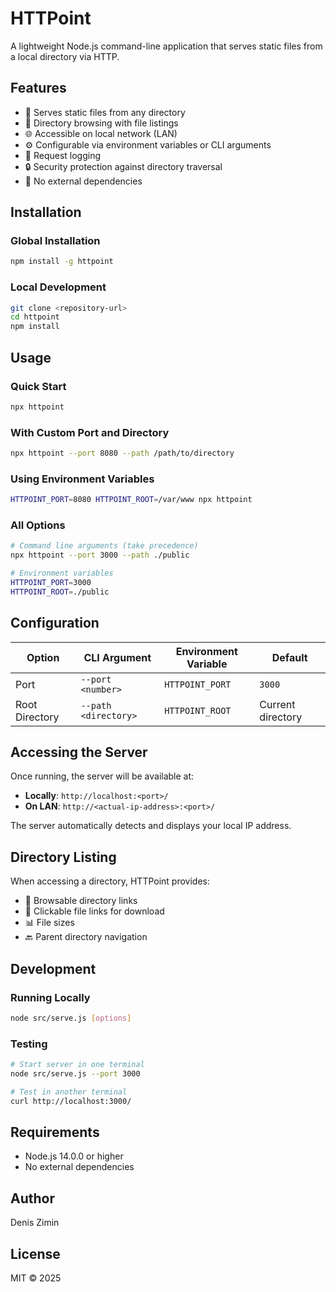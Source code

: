 # HTTPoint

A lightweight Node.js command-line application that serves static files from a local directory via HTTP.

## Features

- 🚀 Serves static files from any directory
- 📁 Directory browsing with file listings
- 🌐 Accessible on local network (LAN)
- ⚙️ Configurable via environment variables or CLI arguments
- 📝 Request logging
- 🔒 Security protection against directory traversal
- 💾 No external dependencies

## Installation

### Global Installation
```bash
npm install -g httpoint
```

### Local Development
```bash
git clone <repository-url>
cd httpoint
npm install
```

## Usage

### Quick Start
```bash
npx httpoint
```

### With Custom Port and Directory
```bash
npx httpoint --port 8080 --path /path/to/directory
```

### Using Environment Variables
```bash
HTTPOINT_PORT=8080 HTTPOINT_ROOT=/var/www npx httpoint
```

### All Options
```bash
# Command line arguments (take precedence)
npx httpoint --port 3000 --path ./public

# Environment variables
HTTPOINT_PORT=3000
HTTPOINT_ROOT=./public
```

## Configuration

| Option | CLI Argument | Environment Variable | Default |
|--------|--------------|---------------------|---------|
| Port | `--port <number>` | `HTTPOINT_PORT` | `3000` |
| Root Directory | `--path <directory>` | `HTTPOINT_ROOT` | Current directory |

## Accessing the Server

Once running, the server will be available at:
- **Locally**: `http://localhost:<port>/`
- **On LAN**: `http://<actual-ip-address>:<port>/`

The server automatically detects and displays your local IP address.

## Directory Listing

When accessing a directory, HTTPoint provides:
- 📁 Browsable directory links
- 📄 Clickable file links for download
- 📊 File sizes
- 🔙 Parent directory navigation

## Development

### Running Locally
```bash
node src/serve.js [options]
```

### Testing
```bash
# Start server in one terminal
node src/serve.js --port 3000

# Test in another terminal
curl http://localhost:3000/
```

## Requirements

- Node.js 14.0.0 or higher
- No external dependencies

## Author

Denis Zimin

## License

MIT © 2025
